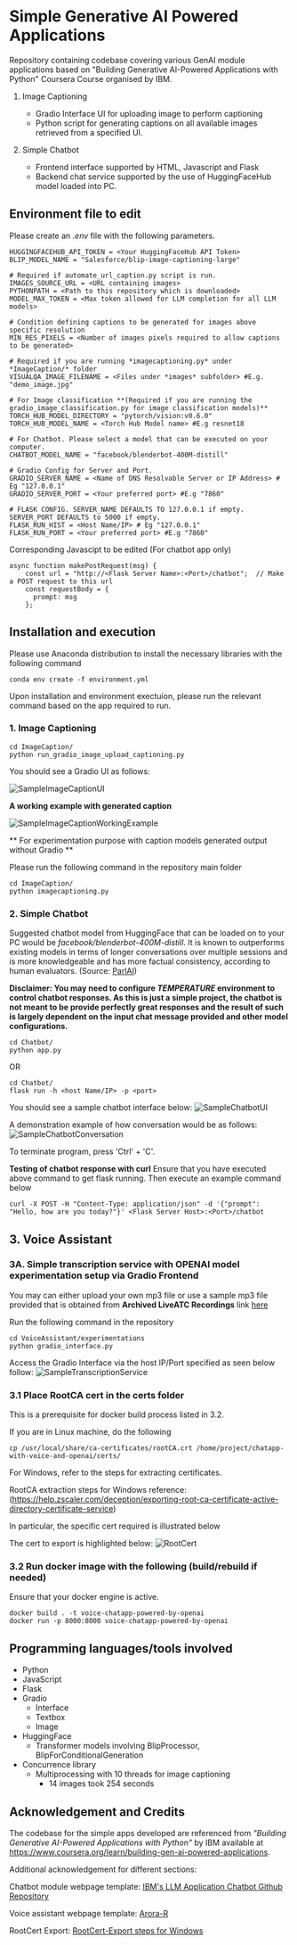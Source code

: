 # Simple Generative AI Powered Applications

Repository containing codebase covering various GenAI module applications based on "Building Generative AI-Powered Applications with Python" Coursera Course organised by IBM. 

1. Image Captioning
    - Gradio Interface UI for uploading image to perform captioning
    - Python script for generating captions on all available images retrieved from a specified UI.

2. Simple Chatbot
    - Frontend interface supported by HTML, Javascript and Flask
    - Backend chat service supported by the use of HuggingFaceHub model loaded into PC.

## Environment file to edit

Please create an *.env* file with the following parameters.

```
HUGGINGFACEHUB_API_TOKEN = <Your HuggingFaceHub API Token>
BLIP_MODEL_NAME = "Salesforce/blip-image-captioning-large"

# Required if automate_url_caption.py script is run.
IMAGES_SOURCE_URL = <URL containing images>
PYTHONPATH = <Path to this repository which is downloaded>
MODEL_MAX_TOKEN = <Max token allowed for LLM completion for all LLM models> 

# Condition defining captions to be generated for images above specific resolution
MIN_RES_PIXELS = <Number of images pixels required to allow captions to be generated>

# Required if you are running *imagecaptioning.py* under *ImageCaption/* folder
VISUALQA_IMAGE_FILENAME = <Files under *images* subfolder> #E.g. "demo_image.jpg" 

# For Image classification **(Required if you are running the gradio_image_classification.py for image classification models)**
TORCH_HUB_MODEL_DIRECTORY = "pytorch/vision:v0.6.0"
TORCH_HUB_MODEL_NAME = <Torch Hub Model name> #E.g resnet18

# For Chatbot. Please select a model that can be executed on your computer.
CHATBOT_MODEL_NAME = "facebook/blenderbot-400M-distill"

# Gradio Config for Server and Port.
GRADIO_SERVER_NAME = <Name of DNS Resolvable Server or IP Address> # Eg "127.0.0.1"
GRADIO_SERVER_PORT = <Your preferred port> #E.g "7860"

# FLASK CONFIG. SERVER_NAME DEFAULTS TO 127.0.0.1 if empty. SERVER_PORT DEFAULTS to 5000 if empty.
FLASK_RUN_HIST = <Host Name/IP> # Eg "127.0.0.1"
FLASK_RUN_PORT = <Your preferred port> #E.g "7860"
```

Corresponding Javascipt to be edited (For chatbot app only)

```
async function makePostRequest(msg) {
    const url = "http://<Flask Server Name>:<Port>/chatbot";  // Make a POST request to this url
    const requestBody = {
      prompt: msg
    };
```

## Installation and execution

Please use Anaconda distribution to install the necessary libraries with the following command

```
conda env create -f environment.yml
```

Upon installation and environment exectuion, please run the relevant command based on the app required to run.

### 1. Image Captioning

```
cd ImageCaption/
python run_gradio_image_upload_captioning.py
```

You should see a Gradio UI as follows:

![SampleImageCaptionUI](images/SampleImageCaptionUI.png)

**A working example with generated caption**

![SampleImageCaptionWorkingExample](images/SampleImageCaptionUI_working.png)

** For experimentation purpose with caption models generated output without Gradio **

Please run the following command in the repository main folder

```
cd ImageCaption/
python imagecaptioning.py
```

### 2. Simple Chatbot

Suggested chatbot model from HuggingFace that can be loaded on to your PC would be *facebook/blenderbot-400M-distill*. It is known to outperforms existing models in terms of longer conversations over multiple sessions and is more knowledgeable and has more factual consistency, according to human evaluators. (Source: [ParlAI](https://parl.ai/projects/blenderbot2/#:~:text=A%20chatbot%20with%20its%20own,consistency%2C%20according%20to%20human%20evaluators.))

**Disclaimer: You may need to configure *TEMPERATURE* environment to control chatbot responses. As this is just a simple project, the chatbot is not meant to be provide perfectly great responses and the result of such is largely dependent on the input chat message provided and other model configurations.**

```
cd Chatbot/
python app.py
```

OR
```
cd Chatbot/
flask run -h <host Name/IP> -p <port>
```

You should see a sample chatbot interface below:
![SampleChatbotUI](images/SampleChatbotUI.png)

A demonstration example of how conversation would be as follows:
![SampleChatbotConversation](images/SampleChatBotInteraction.png)

To terminate program, press 'Ctrl' + 'C'.

**Testing of chatbot response with curl**
Ensure that you have executed above command to get flask running. Then execute an example command below

```
curl -X POST -H "Content-Type: application/json" -d '{"prompt": "Hello, how are you today?"}' <Flask Server Host>:<Port>/chatbot
```
## 3. Voice Assistant


### 3A. Simple transcription service with OPENAI model experimentation setup via Gradio Frontend

You may can either upload your own mp3 file or use a sample mp3 file provided that is obtained from **Archived LiveATC Recordings** link [here](https://www.liveatc.net/recordings.php)

Run the following command in the repository

```
cd VoiceAssistant/experimentations
python gradio_interface.py
```

Access the Gradio Interface via the host IP/Port specified as seen below follow:
![SampleTranscriptionService](images/SampleGradioTranscriptionUI.png)

### 3.1 Place RootCA cert in the certs folder

This is a prerequisite for docker build process listed in 3.2.

If you are in Linux machine, do the following
```
cp /usr/local/share/ca-certificates/rootCA.crt /home/project/chatapp-with-voice-and-openai/certs/
```

For Windows, refer to the steps for extracting certificates.

RootCA extraction steps for Windows reference:
(https://help.zscaler.com/deception/exporting-root-ca-certificate-active-directory-certificate-service)

In particular, the specific cert required is illustrated below

The cert to export is highlighted below:
![RootCert](images/RootCert_Export_Windows.png)

### 3.2 Run docker image with the following (build/rebuild if needed)

Ensure that your docker engine is active.

```
docker build . -t voice-chatapp-powered-by-openai
docker run -p 8000:8000 voice-chatapp-powered-by-openai
```



## Programming languages/tools involved
- Python
- JavaScript
- Flask
- Gradio
    - Interface
    - Textbox
    - Image
- HuggingFace
    - Transformer models involving BlipProcessor, BlipForConditionalGeneration
- Concurrence library
    - Multiprocessing with 10 threads for image captioning
        - 14 images took 254 seconds

## Acknowledgement and Credits

The codebase for the simple apps developed are referenced from *"Building Generative AI-Powered Applications with Python"* by IBM available at https://www.coursera.org/learn/building-gen-ai-powered-applications.

Additional acknowledgement for different sections:

Chatbot module webpage template: [IBM's LLM Application Chatbot Github Repository](https://github.com/ibm-developer-skills-network/LLM_application_chatbot)

Voice assistant webpage template: [Arora-R](https://github.com/arora-r/chatapp-with-voice-and-openai-outline)

RootCert Export: [RootCert-Export steps for Windows](https://help.zscaler.com/deception/exporting-root-ca-certificate-active-directory-certificate-service)
